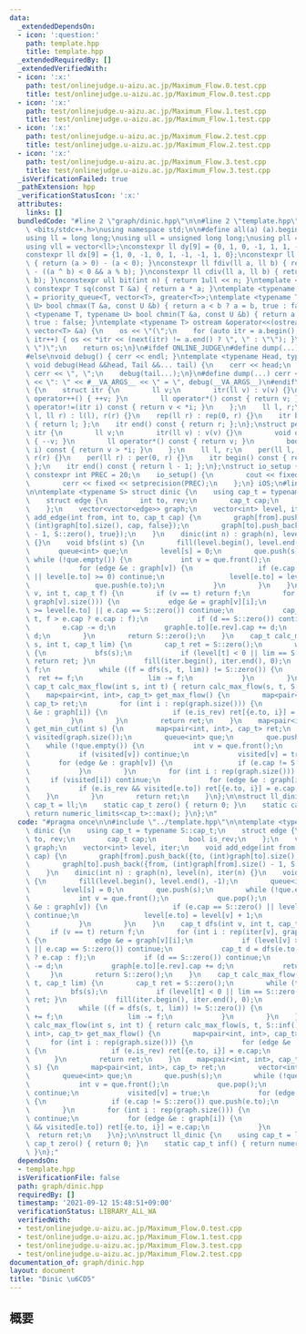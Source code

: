 ```yaml
---
data:
  _extendedDependsOn:
  - icon: ':question:'
    path: template.hpp
    title: template.hpp
  _extendedRequiredBy: []
  _extendedVerifiedWith:
  - icon: ':x:'
    path: test/onlinejudge.u-aizu.ac.jp/Maximum_Flow.0.test.cpp
    title: test/onlinejudge.u-aizu.ac.jp/Maximum_Flow.0.test.cpp
  - icon: ':x:'
    path: test/onlinejudge.u-aizu.ac.jp/Maximum_Flow.1.test.cpp
    title: test/onlinejudge.u-aizu.ac.jp/Maximum_Flow.1.test.cpp
  - icon: ':x:'
    path: test/onlinejudge.u-aizu.ac.jp/Maximum_Flow.2.test.cpp
    title: test/onlinejudge.u-aizu.ac.jp/Maximum_Flow.2.test.cpp
  - icon: ':x:'
    path: test/onlinejudge.u-aizu.ac.jp/Maximum_Flow.3.test.cpp
    title: test/onlinejudge.u-aizu.ac.jp/Maximum_Flow.3.test.cpp
  _isVerificationFailed: true
  _pathExtension: hpp
  _verificationStatusIcon: ':x:'
  attributes:
    links: []
  bundledCode: "#line 2 \"graph/dinic.hpp\"\n\n#line 2 \"template.hpp\"\n\n#include\
    \ <bits/stdc++.h>\nusing namespace std;\n\n#define all(a) (a).begin(), (a).end()\n\
    using ll = long long;\nusing ull = unsigned long long;\nusing pll = pair<ll, ll>;\n\
    using vll = vector<ll>;\nconstexpr ll dy[9] = {0, 1, 0, -1, 1, 1, -1, -1, 0};\n\
    constexpr ll dx[9] = {1, 0, -1, 0, 1, -1, -1, 1, 0};\nconstexpr ll sign(ll a)\
    \ { return (a > 0) - (a < 0); }\nconstexpr ll fdiv(ll a, ll b) { return a / b\
    \ - ((a ^ b) < 0 && a % b); }\nconstexpr ll cdiv(ll a, ll b) { return -fdiv(-a,\
    \ b); }\nconstexpr ull bit(int n) { return 1ull << n; }\ntemplate <typename T>\
    \ constexpr T sq(const T &a) { return a * a; }\ntemplate <typename T> using priority_queue_rev\
    \ = priority_queue<T, vector<T>, greater<T>>;\ntemplate <typename T, typename\
    \ U> bool chmax(T &a, const U &b) { return a < b ? a = b, true : false; }\ntemplate\
    \ <typename T, typename U> bool chmin(T &a, const U &b) { return a > b ? a = b,\
    \ true : false; }\ntemplate <typename T> ostream &operator<<(ostream &os, const\
    \ vector<T> &a) {\n    os << \"(\";\n    for (auto itr = a.begin(); itr != a.end();\
    \ itr++) { os << *itr << (next(itr) != a.end() ? \", \" : \"\"); }\n    os <<\
    \ \")\";\n    return os;\n}\n#ifdef ONLINE_JUDGE\n#define dump(...) (void(0))\n\
    #else\nvoid debug() { cerr << endl; }\ntemplate <typename Head, typename... Tail>\
    \ void debug(Head &&head, Tail &&... tail) {\n    cerr << head;\n    if (sizeof...(Tail))\
    \ cerr << \", \";\n    debug(tail...);\n}\n#define dump(...) cerr << __LINE__\
    \ << \": \" << #__VA_ARGS__ << \" = \", debug(__VA_ARGS__)\n#endif\nstruct rep\
    \ {\n    struct itr {\n        ll v;\n        itr(ll v) : v(v) {}\n        void\
    \ operator++() { ++v; }\n        ll operator*() const { return v; }\n        bool\
    \ operator!=(itr i) const { return v < *i; }\n    };\n    ll l, r;\n    rep(ll\
    \ l, ll r) : l(l), r(r) {}\n    rep(ll r) : rep(0, r) {}\n    itr begin() const\
    \ { return l; };\n    itr end() const { return r; };\n};\nstruct per {\n    struct\
    \ itr {\n        ll v;\n        itr(ll v) : v(v) {}\n        void operator++()\
    \ { --v; }\n        ll operator*() const { return v; }\n        bool operator!=(itr\
    \ i) const { return v > *i; }\n    };\n    ll l, r;\n    per(ll l, ll r) : l(l),\
    \ r(r) {}\n    per(ll r) : per(0, r) {}\n    itr begin() const { return r - 1;\
    \ };\n    itr end() const { return l - 1; };\n};\nstruct io_setup {\n    static\
    \ constexpr int PREC = 20;\n    io_setup() {\n        cout << fixed << setprecision(PREC);\n\
    \        cerr << fixed << setprecision(PREC);\n    };\n} iOS;\n#line 4 \"graph/dinic.hpp\"\
    \n\ntemplate <typename S> struct dinic {\n    using cap_t = typename S::cap_t;\n\
    \    struct edge {\n        int to, rev;\n        cap_t cap;\n        bool is_rev;\n\
    \    };\n    vector<vector<edge>> graph;\n    vector<int> level, iter;\n    void\
    \ add_edge(int from, int to, cap_t cap) {\n        graph[from].push_back({to,\
    \ (int)graph[to].size(), cap, false});\n        graph[to].push_back({from, (int)graph[from].size()\
    \ - 1, S::zero(), true});\n    }\n    dinic(int n) : graph(n), level(n), iter(n)\
    \ {}\n    void bfs(int s) {\n        fill(level.begin(), level.end(), -1);\n \
    \       queue<int> que;\n        level[s] = 0;\n        que.push(s);\n       \
    \ while (!que.empty()) {\n            int v = que.front();\n            que.pop();\n\
    \            for (edge &e : graph[v]) {\n                if (e.cap == S::zero()\
    \ || level[e.to] >= 0) continue;\n                level[e.to] = level[v] + 1;\n\
    \                que.push(e.to);\n            }\n        }\n    }\n    cap_t dfs(int\
    \ v, int t, cap_t f) {\n        if (v == t) return f;\n        for (int i : rep(iter[v],\
    \ graph[v].size())) {\n            edge &e = graph[v][i];\n            if (level[v]\
    \ >= level[e.to] || e.cap == S::zero()) continue;\n            cap_t d = dfs(e.to,\
    \ t, f > e.cap ? e.cap : f);\n            if (d == S::zero()) continue;\n    \
    \        e.cap -= d;\n            graph[e.to][e.rev].cap += d;\n            return\
    \ d;\n        }\n        return S::zero();\n    }\n    cap_t calc_max_flow(int\
    \ s, int t, cap_t lim) {\n        cap_t ret = S::zero();\n        while (true)\
    \ {\n            bfs(s);\n            if (level[t] < 0 || lim == S::zero()) {\
    \ return ret; }\n            fill(iter.begin(), iter.end(), 0);\n            cap_t\
    \ f;\n            while ((f = dfs(s, t, lim)) != S::zero()) {\n              \
    \  ret += f;\n                lim -= f;\n            }\n        }\n    }\n   \
    \ cap_t calc_max_flow(int s, int t) { return calc_max_flow(s, t, S::inf()); }\n\
    \    map<pair<int, int>, cap_t> get_max_flow() {\n        map<pair<int, int>,\
    \ cap_t> ret;\n        for (int i : rep(graph.size())) {\n            for (edge\
    \ &e : graph[i]) {\n                if (e.is_rev) ret[{e.to, i}] = e.cap;\n  \
    \          }\n        }\n        return ret;\n    }\n    map<pair<int, int>, cap_t>\
    \ get_min_cut(int s) {\n        map<pair<int, int>, cap_t> ret;\n        vector<int>\
    \ visited(graph.size());\n        queue<int> que;\n        que.push(s);\n    \
    \    while (!que.empty()) {\n            int v = que.front();\n            que.pop();\n\
    \            if (visited[v]) continue;\n            visited[v] = true;\n     \
    \       for (edge &e : graph[v]) {\n                if (e.cap != S::zero()) que.push(e.to);\n\
    \            }\n        }\n        for (int i : rep(graph.size())) {\n       \
    \     if (visited[i]) continue;\n            for (edge &e : graph[i]) {\n    \
    \            if (e.is_rev && visited[e.to]) ret[{e.to, i}] = e.cap;\n        \
    \    }\n        }\n        return ret;\n    }\n};\n\nstruct ll_dinic {\n    using\
    \ cap_t = ll;\n    static cap_t zero() { return 0; }\n    static cap_t inf() {\
    \ return numeric_limits<cap_t>::max(); }\n};\n"
  code: "#pragma once\n\n#include \"../template.hpp\"\n\ntemplate <typename S> struct\
    \ dinic {\n    using cap_t = typename S::cap_t;\n    struct edge {\n        int\
    \ to, rev;\n        cap_t cap;\n        bool is_rev;\n    };\n    vector<vector<edge>>\
    \ graph;\n    vector<int> level, iter;\n    void add_edge(int from, int to, cap_t\
    \ cap) {\n        graph[from].push_back({to, (int)graph[to].size(), cap, false});\n\
    \        graph[to].push_back({from, (int)graph[from].size() - 1, S::zero(), true});\n\
    \    }\n    dinic(int n) : graph(n), level(n), iter(n) {}\n    void bfs(int s)\
    \ {\n        fill(level.begin(), level.end(), -1);\n        queue<int> que;\n\
    \        level[s] = 0;\n        que.push(s);\n        while (!que.empty()) {\n\
    \            int v = que.front();\n            que.pop();\n            for (edge\
    \ &e : graph[v]) {\n                if (e.cap == S::zero() || level[e.to] >= 0)\
    \ continue;\n                level[e.to] = level[v] + 1;\n                que.push(e.to);\n\
    \            }\n        }\n    }\n    cap_t dfs(int v, int t, cap_t f) {\n   \
    \     if (v == t) return f;\n        for (int i : rep(iter[v], graph[v].size()))\
    \ {\n            edge &e = graph[v][i];\n            if (level[v] >= level[e.to]\
    \ || e.cap == S::zero()) continue;\n            cap_t d = dfs(e.to, t, f > e.cap\
    \ ? e.cap : f);\n            if (d == S::zero()) continue;\n            e.cap\
    \ -= d;\n            graph[e.to][e.rev].cap += d;\n            return d;\n   \
    \     }\n        return S::zero();\n    }\n    cap_t calc_max_flow(int s, int\
    \ t, cap_t lim) {\n        cap_t ret = S::zero();\n        while (true) {\n  \
    \          bfs(s);\n            if (level[t] < 0 || lim == S::zero()) { return\
    \ ret; }\n            fill(iter.begin(), iter.end(), 0);\n            cap_t f;\n\
    \            while ((f = dfs(s, t, lim)) != S::zero()) {\n                ret\
    \ += f;\n                lim -= f;\n            }\n        }\n    }\n    cap_t\
    \ calc_max_flow(int s, int t) { return calc_max_flow(s, t, S::inf()); }\n    map<pair<int,\
    \ int>, cap_t> get_max_flow() {\n        map<pair<int, int>, cap_t> ret;\n   \
    \     for (int i : rep(graph.size())) {\n            for (edge &e : graph[i])\
    \ {\n                if (e.is_rev) ret[{e.to, i}] = e.cap;\n            }\n  \
    \      }\n        return ret;\n    }\n    map<pair<int, int>, cap_t> get_min_cut(int\
    \ s) {\n        map<pair<int, int>, cap_t> ret;\n        vector<int> visited(graph.size());\n\
    \        queue<int> que;\n        que.push(s);\n        while (!que.empty()) {\n\
    \            int v = que.front();\n            que.pop();\n            if (visited[v])\
    \ continue;\n            visited[v] = true;\n            for (edge &e : graph[v])\
    \ {\n                if (e.cap != S::zero()) que.push(e.to);\n            }\n\
    \        }\n        for (int i : rep(graph.size())) {\n            if (visited[i])\
    \ continue;\n            for (edge &e : graph[i]) {\n                if (e.is_rev\
    \ && visited[e.to]) ret[{e.to, i}] = e.cap;\n            }\n        }\n      \
    \  return ret;\n    }\n};\n\nstruct ll_dinic {\n    using cap_t = ll;\n    static\
    \ cap_t zero() { return 0; }\n    static cap_t inf() { return numeric_limits<cap_t>::max();\
    \ }\n};"
  dependsOn:
  - template.hpp
  isVerificationFile: false
  path: graph/dinic.hpp
  requiredBy: []
  timestamp: '2021-09-12 15:48:51+09:00'
  verificationStatus: LIBRARY_ALL_WA
  verifiedWith:
  - test/onlinejudge.u-aizu.ac.jp/Maximum_Flow.0.test.cpp
  - test/onlinejudge.u-aizu.ac.jp/Maximum_Flow.1.test.cpp
  - test/onlinejudge.u-aizu.ac.jp/Maximum_Flow.3.test.cpp
  - test/onlinejudge.u-aizu.ac.jp/Maximum_Flow.2.test.cpp
documentation_of: graph/dinic.hpp
layout: document
title: "Dinic \u6CD5"
---
```


## 概要